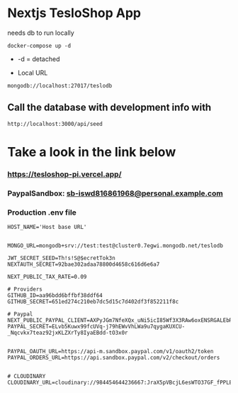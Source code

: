 # Nextjs TesloShop  App 
needs db to run locally 

``` docker-compose up -d ```

* -d = detached

* Local URL

``` mongodb://localhost:27017/teslodb ```


## Call the database with development info with

``` http://localhost:3000/api/seed ```


# Take a look in the link below 

### https://tesloshop-pi.vercel.app/ ###

### PaypalSandbox: sb-iswd816861968@personal.example.com ###

### Production .env file ###

``` 
HOST_NAME='Host base URL'


MONGO_URL=mongodb+srv://test:test@cluster0.7egwi.mongodb.net/teslodb

JWT_SECRET_SEED=Th!s!S@$ecretTok3n
NEXTAUTH_SECRET=92bae302adaa78800d4658c616d6e6a7

NEXT_PUBLIC_TAX_RATE=0.09

# Providers
GITHUB_ID=aa96bdd6bffbf38ddf64
GITHUB_SECRET=651ed274c210eb7dc5d15c7d402df3f852211f8c

# Paypal
NEXT_PUBLIC_PAYPAL_CLIENT=AXPyJGm7NfeXQx_uNi5icI85Wf3X3RAw6oxENSRGALEbRNT58jxJkXtxQaSjcKyMaCtwICohHeuLB9jN
PAYPAL_SECRET=ELvb5Kuwx99fcUVq-j79hEWvVhLWa9u7qygaKUXCU-_Nqcvkx7teaz92jxKLZXrTy8IyaEBdd-tO3x0r


PAYPAL_OAUTH_URL=https://api-m.sandbox.paypal.com/v1/oauth2/token
PAYPAL_ORDERS_URL=https://api.sandbox.paypal.com/v2/checkout/orders


# CLOUDINARY 
CLOUDINARY_URL=cloudinary://984454644236667:JraX5pVBcjL6esWTO37GF_fPPLE@dyej4hpgt
```

